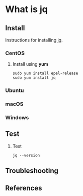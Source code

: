 # What is jq

## Install

Instructions for installing [jq].

### CentOS

1. Install using **yum**

    ```console
    sudo yum install epel-release
    sudo yum install jq
    ```

### Ubuntu

### macOS

### Windows

## Test

1. Test

    ```console
    jq --version
    ```

## Troubleshooting

## References

[jq]: https://stedolan.github.io/jq/
